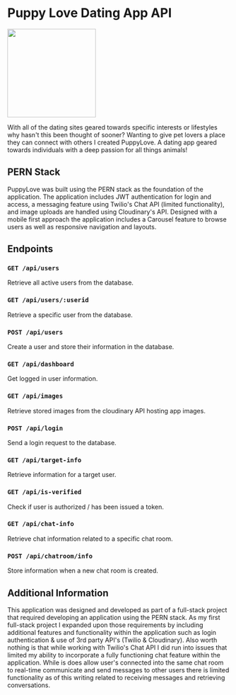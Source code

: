<h1>Puppy Love Dating App API</h1>

<img src="https://res.cloudinary.com/dvkqz0fed/image/upload/v1603930193/app/cai4gsp3nzca9vngaaox.jpg" width="200"/>

  <p>With all of the dating sites geared towards specific interests or lifestyles why hasn't this been thought of sooner? Wanting to give pet lovers a place they can connect with others I created PuppyLove. A dating app geared towards individuals with a deep passion for all things animals!</p>
  
## PERN Stack
<p>PuppyLove was built using the PERN stack as the foundation of the application. The application includes JWT authentication for login and access, a messaging feature using Twilio's Chat API (limited functionality), and image uploads are handled using Cloudinary's API. Designed with a mobile first approach the application includes a Carousel feature to browse users as well as responsive navigation and layouts.</p>

## Endpoints

### `GET /api/users`
<p>Retrieve all active users from the database.</p>

### `GET /api/users/:userid`
<p>Retrieve a specific user from the database.</p>

### `POST /api/users`
<p>Create a user and store their information in the database.</p>

### `GET /api/dashboard`
<p>Get logged in user information.</p>

### `GET /api/images`
<p>Retrieve stored images from the cloudinary API hosting app images.</p>

### `POST /api/login`
<p>Send a login request to the database.</p>

### `GET /api/target-info`
<p>Retrieve information for a target user.</p>

### `GET /api/is-verified`
<p>Check if user is authorized / has been issued a token.</p>

### `GET /api/chat-info`
<p>Retrieve chat information related to a specific chat room.</p>

### `POST /api/chatroom/info`
<p>Store information when a new chat room is created.</p>

## Additional Information
<p>This application was designed and developed as part of a full-stack project that required developing an application using the PERN stack. As my first full-stack project I expanded upon those requirements by including additional features and functionality within the application such as login authentication & use of 3rd party API's (Twilio & Cloudinary). Also worth nothing is that while working with Twilio's Chat API I did run into issues that limited my ability to incorporate a fully functioning chat feature within the application. While is does allow user's connected into the same chat room to real-time communicate and send messages to other users there is limited functionality as of this writing related to receiving messages and retrieving conversations.</p>  


